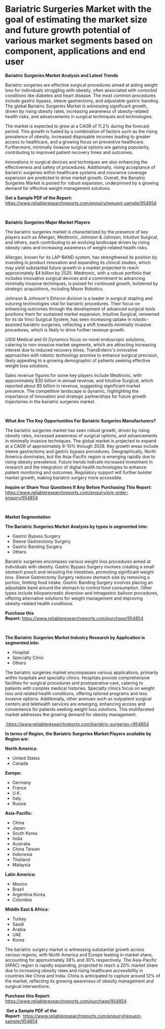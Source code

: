 <p><h1>Bariatric Surgeries Market with the goal of estimating the market size and future growth potential of various market segments based on component, applications and end user</h1></p><p><strong>Bariatric Surgeries Market Analysis and Latest Trends</strong></p>
<p><p>Bariatric surgeries are effective surgical procedures aimed at aiding weight loss for individuals struggling with obesity, often associated with comorbid conditions like diabetes and heart disease. The most common procedures include gastric bypass, sleeve gastrectomy, and adjustable gastric banding. The global Bariatric Surgeries Market is witnessing significant growth, driven by rising obesity rates, increasing awareness of obesity-related health risks, and advancements in surgical techniques and technologies.</p><p>The market is expected to grow at a CAGR of 11.2% during the forecast period. This growth is fueled by a combination of factors such as the rising prevalence of obesity, increased disposable incomes leading to greater access to healthcare, and a growing focus on preventive healthcare. Furthermore, minimally invasive surgical options are gaining popularity, contributing to improved patient recovery times and outcomes.</p><p>Innovations in surgical devices and techniques are also enhancing the effectiveness and safety of procedures. Additionally, rising acceptance of bariatric surgeries within healthcare systems and insurance coverage expansion are predicted to drive market growth. Overall, the Bariatric Surgeries Market is poised for robust expansion, underpinned by a growing demand for effective weight management solutions.</p></p>
<p><strong>Get a Sample PDF of the Report:&nbsp;</strong> <a href="https://www.reliableresearchreports.com/enquiry/request-sample/954854?utm_campaign=3296&utm_medium=2&utm_source=Github&utm_content=ia&utm_term=18042025&utm_id=bariatric-surgeries">https://www.reliableresearchreports.com/enquiry/request-sample/954854</a></p>
<p>&nbsp;</p>
<p><strong>Bariatric Surgeries Major Market Players</strong></p>
<p><p>The bariatric surgeries market is characterized by the presence of key players such as Allergan, Medtronic, Johnson & Johnson, Intuitive Surgical, and others, each contributing to an evolving landscape driven by rising obesity rates and increasing awareness of weight-related health risks.</p><p>Allergan, known for its LAP-BAND system, has strengthened its position by investing in product innovation and expanding its clinical studies, which may yield substantial future growth in a market projected to reach approximately $4 billion by 2025. Medtronic, with a robust portfolio that includes innovative surgical devices and a commitment to advancing minimally invasive techniques, is poised for continued growth, bolstered by strategic acquisitions, including Mazor Robotics.</p><p>Johnson & Johnson's Ethicon division is a leader in surgical stapling and suturing technologies vital for bariatric procedures. Their focus on enhancing outcomes through the development of advanced surgical tools positions them for sustained market expansion. Intuitive Surgical, renowned for its da Vinci Surgical System, has seen increasing uptake in robotic-assisted bariatric surgeries, reflecting a shift towards minimally invasive procedures, which is likely to drive further revenue growth.</p><p>USGI Medical and GI Dynamics focus on novel endoscopic solutions, catering to non-invasive market segments, which are attracting increasing interest due to reduced recovery times. TransEnterix's innovative approaches with robotic technology promise to enhance surgical precision, likely appealing to a growing demographic of patients seeking effective weight loss solutions.</p><p>Sales revenue figures for some key players include Medtronic, with approximately $30 billion in annual revenue, and Intuitive Surgical, which reported about $5 billion in revenue, suggesting significant market presence. The competitive landscape is dynamic, highlighting the importance of innovation and strategic partnerships for future growth trajectories in the bariatric surgeries market.</p></p>
<p>&nbsp;</p>
<p><strong>What Are The Key Opportunities For Bariatric Surgeries Manufacturers?</strong></p>
<p><p>The bariatric surgeries market has seen robust growth, driven by rising obesity rates, increased awareness of surgical options, and advancements in minimally invasive techniques. The global market is projected to expand at a CAGR of approximately 8-10% through 2028. Key growth areas include sleeve gastrectomy and gastric bypass procedures. Geographically, North America dominates, but the Asia-Pacific region is emerging rapidly due to rising obesity prevalence. Future trends indicate increased investment in research and the integration of digital health technologies to enhance patient monitoring and outcomes. Regulatory support will further bolster market growth, making bariatric surgery more accessible.</p></p>
<p><strong>Inquire or Share Your Questions If Any Before Purchasing This Report:</strong> <a href="https://www.reliableresearchreports.com/enquiry/pre-order-enquiry/954854?utm_campaign=3296&utm_medium=2&utm_source=Github&utm_content=ia&utm_term=18042025&utm_id=bariatric-surgeries">https://www.reliableresearchreports.com/enquiry/pre-order-enquiry/954854</a></p>
<p>&nbsp;</p>
<p><strong>Market Segmentation</strong></p>
<p><strong>The Bariatric Surgeries Market Analysis by types is segmented into:</strong></p>
<p><ul><li>Gastric Bypass Surgery</li><li>Sleeve Gastrectomy Surgery</li><li>Gastric Banding Surgery</li><li>Others</li></ul></p>
<p><p>Bariatric surgeries encompass various weight loss procedures aimed at individuals with obesity. Gastric Bypass Surgery involves creating a small stomach pouch and rerouting the intestines, promoting significant weight loss. Sleeve Gastrectomy Surgery reduces stomach size by removing a portion, limiting food intake. Gastric Banding Surgery involves placing an adjustable band around the stomach to control food consumption. Other types include biliopancreatic diversion and intragastric balloon procedures, offering alternative solutions for weight management and improving obesity-related health conditions.</p></p>
<p><strong>Purchase this Report:&nbsp;</strong><a href="https://www.reliableresearchreports.com/purchase/954854?utm_campaign=3296&utm_medium=2&utm_source=Github&utm_content=ia&utm_term=18042025&utm_id=bariatric-surgeries">https://www.reliableresearchreports.com/purchase/954854</a></p>
<p>&nbsp;</p>
<p><strong>The Bariatric Surgeries Market Industry Research by Application is segmented into:</strong></p>
<p><ul><li>Hospital</li><li>Specialty Clinic</li><li>Others</li></ul></p>
<p><p>The bariatric surgeries market encompasses various applications, primarily within hospitals and specialty clinics. Hospitals provide comprehensive facilities for surgical procedures and postoperative care, catering to patients with complex medical histories. Specialty clinics focus on weight loss and related health conditions, offering tailored programs and less invasive options. Additionally, other avenues such as outpatient surgical centers and telehealth services are emerging, enhancing access and convenience for patients seeking weight loss solutions. This multifaceted market addresses the growing demand for obesity management.</p></p>
<p><a href="https://www.reliableresearchreports.com/bariatric-surgeries-r954854?utm_campaign=3296&utm_medium=2&utm_source=Github&utm_content=ia&utm_term=18042025&utm_id=bariatric-surgeries">&nbsp;https://www.reliableresearchreports.com/bariatric-surgeries-r954854</a></p>
<p><strong>In terms of Region, the Bariatric Surgeries Market Players available by Region are:</strong></p>
<p>
    <p> <strong> North America: </strong>
        <ul>
            <li>United States</li>
            <li>Canada</li>
        </ul>
        </p> 
    <p> <strong> Europe: </strong>
        <ul>
            <li>Germany</li>
            <li>France</li>
            <li>U.K.</li>
            <li>Italy</li>
            <li>Russia</li>
        </ul>
        </p> 
    <p> <strong> Asia-Pacific: </strong>
        <ul>
            <li>China</li>
            <li>Japan</li>
            <li>South Korea</li>
            <li>India</li>
            <li>Australia</li>
            <li>China Taiwan</li>
            <li>Indonesia</li>
            <li>Thailand</li>
            <li>Malaysia</li>
        </ul>
        </p> 
    <p> <strong> Latin America: </strong>
        <ul>
            <li>Mexico</li>
            <li>Brazil</li>
            <li>Argentina Korea</li>
            <li>Colombia</li>
        </ul>
        </p> 
    <p> <strong> Middle East & Africa: </strong>
        <ul>
            <li>Turkey</li>
            <li>Saudi</li>
            <li>Arabia</li>
            <li>UAE</li>
            <li>Korea</li>
        </ul>
    </p>
    </p>
<p><p>The bariatric surgery market is witnessing substantial growth across various regions, with North America and Europe leading in market share, accounting for approximately 38% and 30% respectively. The Asia-Pacific (APAC) region is rapidly expanding, projected to reach a 20% market share due to increasing obesity rates and rising healthcare accessibility in countries like China and India. China is anticipated to capture around 12% of the market, reflecting its growing awareness of obesity management and surgical interventions.</p></p>
<p><strong>Purchase this Report: </strong><a href="https://www.reliableresearchreports.com/purchase/954854?utm_campaign=3296&utm_medium=2&utm_source=Github&utm_content=ia&utm_term=18042025&utm_id=bariatric-surgeries">https://www.reliableresearchreports.com/purchase/954854</a></p>
<p>&nbsp;<strong>Get a Sample PDF of the Report:&nbsp;&nbsp;</strong><a href="https://www.reliableresearchreports.com/enquiry/request-sample/954854?utm_campaign=3296&utm_medium=2&utm_source=Github&utm_content=ia&utm_term=18042025&utm_id=bariatric-surgeries">https://www.reliableresearchreports.com/enquiry/request-sample/954854</a></p>
<p><strong></strong></p>
<p><p></p><p></p><p></p></p>